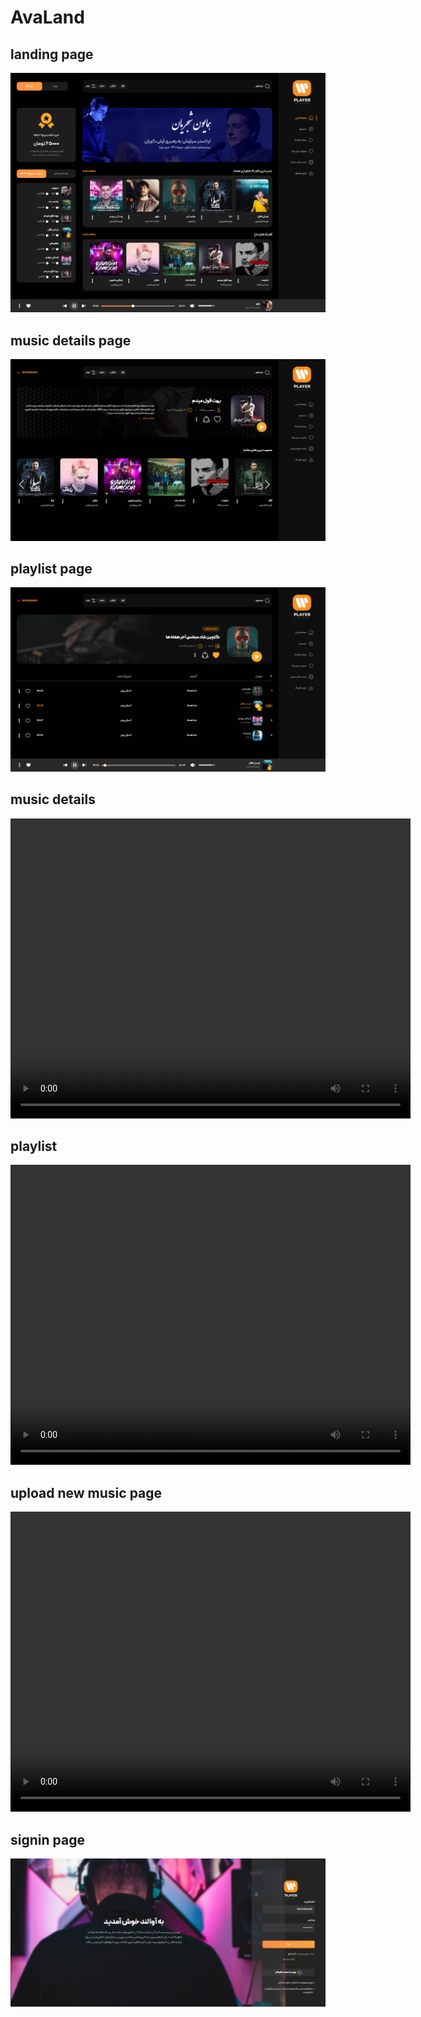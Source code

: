 # AvaLand



## landing page
<img src="Avaland front-end/preview/Avaland landing.png">

## music details page
<img src="Avaland front-end/preview/music details.png">

## playlist page
<img src="Avaland front-end/preview/playlsit.png">

## music details
<video width="640" height="480" controls>
    <source src="Avaland front-end/preview/music details.mp4" type="video/mp4">
    Your browser does not support the video tag.
</video>

## playlist
<video width="640" height="480" controls>
    <source src="Avaland front-end/preview/playlist.mp4" type="video/mp4">
    Your browser does not support the video tag.
</video>

## upload new music page
<video width="640" height="480" controls>
    <source src="Avaland front-end/preview/upload music.mp4" type="video/mp4">
    Your browser does not support the video tag.
</video>

## signin page
<img src="Avaland front-end/preview/Avaland login page.png">
